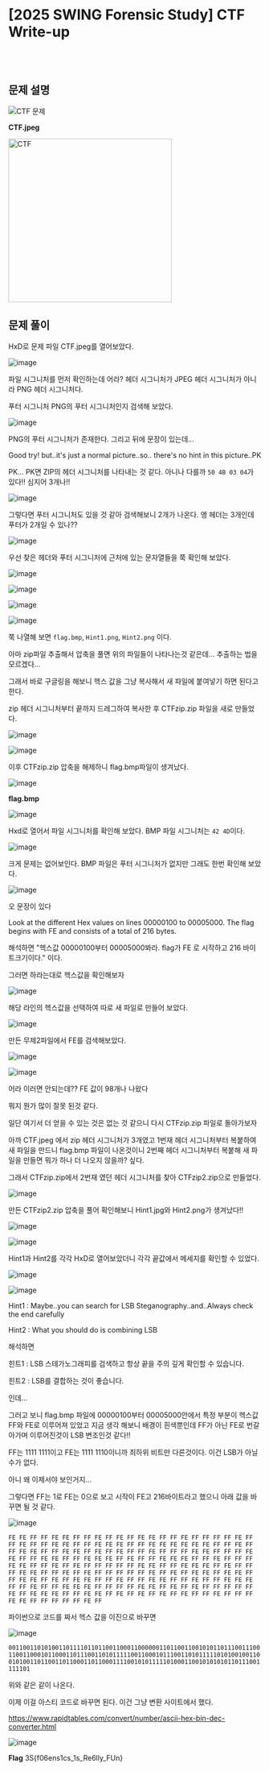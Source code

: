<!DOCTYPE html>
<html>
<head>
        <link rel="stylesheet" type="text/css" href="sytle.css">
</head>
<body>
        <h1>[2025 SWING Forensic Study] CTF Write-up</h1>
</body>
<br>
<br>
</html>

문제 설명
--

![CTF 문제](https://github.com/user-attachments/assets/41fcbc80-3ab0-4aba-bc33-cb73458b9350)

**CTF.jpeg**

<img width="325" alt="CTF" src="https://github.com/user-attachments/assets/75791d14-7ee2-463e-a50d-80b6e961c1cc" />


문제 풀이
--

HxD로 문제 파일 CTF.jpeg를 열어보았다.

![image](https://github.com/user-attachments/assets/b5755bcb-8333-4caf-8a0b-e69cf48cae85)

파일 시그니처를 먼저 확인하는데 어라? 헤더 시그니처가 JPEG 헤더 시그니처가 아니라 PNG 헤더 시그니처다.

푸터 시그니처 PNG의 푸터 시그니처인지 검색해 보았다.

![image](https://github.com/user-attachments/assets/0c89a019-3da6-478e-a4a8-c9f42ed6308e)

PNG의 푸터 시그니처가 존재한다. 그리고 뒤에 문장이 있는데...

Good try! but..it's just a normal picture..so.. there's no hint in this picture..PK 

PK... PK면 ZIP의 헤더 시그니처를 나타내는 것 같다. 아니나 다를까 ```50 4B 03 04```가 있다!! 심지어 3개나!!

![image](https://github.com/user-attachments/assets/a1b2120b-d662-49b4-8e9d-d142c02b8ba4)


그렇다면 푸터 시그니처도 있을 것 같아 검색해보니 2개가 나온다. 엥 헤더는 3개인데 푸터가 2개일 수 있나??

![image](https://github.com/user-attachments/assets/71e1db9a-0eab-40f2-a140-c17977af1d34)

우선 찾은 헤더와 푸터 시그니처에 근처에 있는 문자열들을 쭉 확인해 보았다.

![image](https://github.com/user-attachments/assets/ebcc739d-ced9-4b45-92e4-a7aa6bf98415)

![image](https://github.com/user-attachments/assets/5b4453e4-be89-47bc-a4e0-4ce321e61a2e)

![image](https://github.com/user-attachments/assets/6e200d44-afc5-4eba-a5df-c52207f04fcf)

![image](https://github.com/user-attachments/assets/43c66db4-9ad3-4f12-bd77-226e3e364ba6)

쭉 나열해 보면 ```flag.bmp```, ```Hint1.png```, ```Hint2.png``` 이다.

아마 zip파일 추출해서 압축을 풀면 위의 파일들이 나타나는것 같은데... 추출하는 법을 모르겠다...

그래서 바로 구글링을 해보니 헥스 값을 그냥 복사해서 새 파일에 붙여넣기 하면 된다고 한다.

zip 헤더 시그니처부터 끝까지 드레그하여 복사한 후 CTFzip.zip 파일을 새로 만들었다.

![image](https://github.com/user-attachments/assets/ef07d7d6-da1e-4570-bae0-4f525f86799e)

![image](https://github.com/user-attachments/assets/42821d39-30ee-4af4-9db9-0af29bd210c9)

이후 CTFzip.zip 압축을 해제하니 flag.bmp파일이 생겨났다.

![image](https://github.com/user-attachments/assets/d416efa9-2d0c-4cbf-9afa-f4c4194a1b2f)

**flag.bmp**

![image](https://github.com/user-attachments/assets/bdcf995a-ef53-43bd-8beb-4a3fe8961103)


Hxd로 열어서 파일 시그니처를 확인해 보았다.
BMP 파일 시그니처는 ```42 4D```이다.

![image](https://github.com/user-attachments/assets/1fcf62cf-1928-4a09-9102-41e6500cdc75)

크게 문제는 없어보인다. BMP 파일은 푸터 시그니처가 없지만 그래도 한번 확인해 보았다.

![image](https://github.com/user-attachments/assets/6d0b5296-2453-4c5e-ab93-97a50aa01613)

오 문장이 있다

Look at the different Hex values on lines 00000100 to 00005000. The flag begins with FE and consists of a total of 216 bytes.

해석하면 "헥스값 00000100부터 00005000봐라. flag가 FE 로 시작하고 216 바이트크기이다." 이다.

그러면 하라는대로 헥스값을 확인해보자

![image](https://github.com/user-attachments/assets/65c06443-e757-48ef-a622-94bea7b645df)

해당 라인의 헥스값을 선택하여 따로 새 파일로 만들어 보았다.

![image](https://github.com/user-attachments/assets/651574b6-7d5a-4320-aa5d-44e294beffdf)

만든 무제2파일에서 FE를 검색해보았다.

![image](https://github.com/user-attachments/assets/2dc87901-9c0b-4c60-a73d-cef3636ff978)

![image](https://github.com/user-attachments/assets/9f43136c-69ef-46fc-8104-549213b9f99d)

어라 이러면 안되는데?? FE 값이 98개나 나왔다

뭐지 뭔가 많이 잘못 된것 같다.

일단 여기서 더 얻을 수 있는 것은 없는 것 같으니 다시 CTFzip.zip 파일로 돌아가보자

아까 CTF.jpeg 에서 zip 헤더 시그니처가 3개였고 1번재 헤더 시그니처부터 복붙하여 새 파일을 만드니 flag.bmp 파일이 나온것이니 2번째 헤더 시그니처부터 복붙해 새 파일을 만들면 뭐가 하나 더 나오지 않을까? 싶다.

그래서 CTFzip.zip에서 2번재 였던 헤더 시그니처를 찾아 CTFzip2.zip으로 만들었다.

![image](https://github.com/user-attachments/assets/89da0c31-6fb6-4975-a796-294721db3bb2)

만든 CTFzip2.zip 압축을 풀어 확인해보니 Hint1.jpg와 Hint2.png가 생겨났다!!

![image](https://github.com/user-attachments/assets/9debcd95-3807-4ba9-ba9d-d1bd17306ed7)

![image](https://github.com/user-attachments/assets/f07314b4-f325-4929-a555-3c21038fc176)

Hint1과 Hint2를 각각 HxD로 열어보았더니 각각 끝값에서 메세지를 확인할 수 있었다.

![image](https://github.com/user-attachments/assets/3a8d9e61-1e5a-4355-81d0-106816755afd)

![image](https://github.com/user-attachments/assets/4bda886a-2ad7-4f9e-a459-5b05d6125932)

Hint1 : Maybe..you can search for LSB Steganography..and..Always check the end carefully

Hint2 : What you should do is combining LSB

해석하면

힌트1 : LSB 스테가노그래피를 검색하고 항상 끝을 주의 깊게 확인할 수 있습니다.

힌트2 : LSB를 결합하는 것이 좋습니다.

인데...

그러고 보니 flag.bmp 파일에 00000100부터 00005000안에서 특정 부분이 헥스값 FF와 FE로 이루어져 있었고 지금 생각 해보니 배경이 흰색뿐인데 FF가 아닌 FE로 번갈아가며 이루어진것이 LSB 변조인것 같다!!

FF는 1111 1111이고 FE는 1111 1110이니까 최하위 비트만 다른것이다. 이건 LSB가 아닐 수가 없다.

아니 왜 이제서야 보인거지...

그렇다면 FF는 1로 FE는 0으로 보고 시작이 FE고 216바이트라고 했으니 아래 값을 바꾸면 될 것 같다.

![image](https://github.com/user-attachments/assets/98b2918e-b795-435b-85b9-505467edcd18)

```FE FE FF FF FE FE FF FF FE FF FE FF FE FE FF FF FE FF FF FF FF FE FF FF FE FF FF FE FE FF FF FE FE FE FF FF FE FE FE FE FE FE FF FF FE FF FF FE FE FF FF FE FE FF FE FF FE FF FF FE FF FF FF FE FE FF FF FF FE FE FF FF FE FE FF FF FE FE FE FF FE FF FF FE FE FE FF FF FE FF FF FF FE FE FF FF FE FF FE FF FF FF FF FF FE FE FF FF FE FE FE FF FE FF FF FF FE FE FF FF FE FF FE FF FF FF FF FF FE FF FE FF FE FE FF FE FE FF FF FE FE FF FE FF FE FE FF FF FE FF FF FE FE FF FF FE FF FF FE FE FE FF FF FE FF FF FE FE FE FF FF FF FF FE FE FF FE FF FE FF FF FF FF FF FE FF FE FE FE FF FF FE FE FF FE FF FE FF FE FF FE FF FF FE FF FF FF FE FE FF FF FF FF FF FE FF```


파이썬으로 코드를 짜서 헥스 값을 이진으로 바꾸면

![image](https://github.com/user-attachments/assets/1098b375-fd0a-4dd3-a128-a0823853154e)


```001100110101001101111011011001100011000000110110011001010110111001110011001100010110001101110011010111110011000101110011010111110101001001100101001101100110110001101100011110010101111101000110010101010110111001111101```

위와 같은 같이 나온다.

이제 이걸 아스티 코드로 바꾸면 된다. 이건 그냥 변환 사이트에서 했다.

https://www.rapidtables.com/convert/number/ascii-hex-bin-dec-converter.html

![image](https://github.com/user-attachments/assets/5acc55c6-2033-45a9-8de1-6e2309adee75)

**Flag**
3S{f06ens1cs_1s_Re6lly_FUn}
